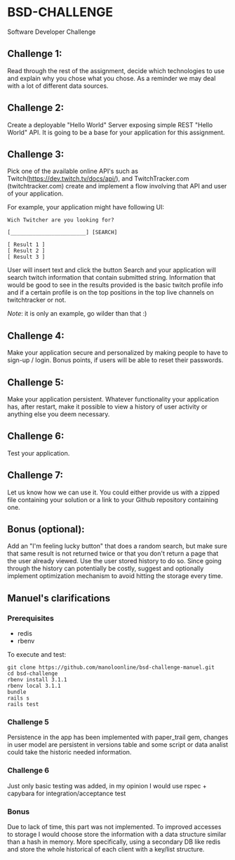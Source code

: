 # BSD-CHALLENGE

Software Developer Challenge

## Challenge 1:
Read through the rest of the assignment, decide which technologies to use and explain why you chose what you chose. As a reminder we may deal with a lot of different data sources.

## Challenge 2:
Create a deployable "Hello World" Server exposing simple REST "Hello World" API. It is going to be a base for your application for this assignment.

## Challenge 3:
Pick one of the available online API's such as Twitch(https://dev.twitch.tv/docs/api/), and TwitchTracker.com (twitchtracker.com) create and implement a flow involving that API and user of your application. 

For example, your application might have following UI:
```
Wich Twitcher are you looking for?

[________________________] [SEARCH]

[ Result 1 ]
[ Result 2 ]
[ Result 3 ]
```

User will insert text and click the button Search and your application will search twitch information that contain submitted string. 
Information that would be good to see in the results provided is the basic twitch profile info and if a certain profile is on the top positions in the top live channels on twitchtracker or not.

*Note*: it is only an example, go wilder than that :)

## Challenge 4:
Make your application secure and personalized by making people to have to sign-up / login. Bonus points, if users will be able to reset their passwords.

## Challenge 5:
Make your application persistent. Whatever functionality your application has, after restart, make it possible to view a history of user activity or anything else you deem necessary.

## Challenge 6:
Test your application.

## Challenge 7:
Let us know how we can use it. You could either provide us with a zipped file containing your solution or a link to your Github repository containing one.

## Bonus (optional):
Add an "I'm feeling lucky button" that does a random search, but make sure that same result is not returned twice or that you don't return a page that the user already viewed. Use the user stored history to do so. Since going through the history can potentially be costly, suggest and optionally implement optimization mechanism to avoid hitting the storage every time.

## Manuel's clarifications
### Prerequisites
- redis
- rbenv

To execute and test:
```
git clone https://github.com/manoloonline/bsd-challenge-manuel.git
cd bsd-challenge
rbenv install 3.1.1
rbenv local 3.1.1
bundle
rails s
rails test
```

### Challenge 5
Persistence in the app has been implemented with paper_trail gem, changes in user model are persistent in versions table and some script or data analist could take the historic needed information.
### Challenge 6
Just only basic testing was added, in my opinion I would use rspec + capybara for integration/acceptance test
### Bonus
Due to lack of time, this part was not implemented. To improved accesses to storage I would choose store the information with a data structure similar than a hash in memory. More specifically, using a secondary DB like redis and store the whole historical of each client with a key/list structure.
